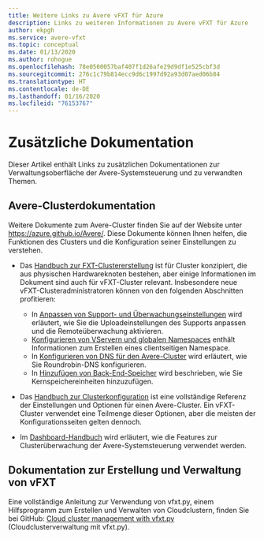 ```yaml
---
title: Weitere Links zu Avere vFXT für Azure
description: Links zu weiteren Informationen zu Avere vFXT für Azure
author: ekpgh
ms.service: avere-vfxt
ms.topic: conceptual
ms.date: 01/13/2020
ms.author: rohogue
ms.openlocfilehash: 78e0500057baf407f1d26afe29d9df1e525cbf3d
ms.sourcegitcommit: 276c1c79b814ecc9d6c1997d92a93d07aed06b84
ms.translationtype: HT
ms.contentlocale: de-DE
ms.lasthandoff: 01/16/2020
ms.locfileid: "76153767"
---
```

# <a name="additional-documentation"></a>Zusätzliche Dokumentation

Dieser Artikel enthält Links zu zusätzlichen Dokumentationen zur Verwaltungsoberfläche der Avere-Systemsteuerung und zu verwandten Themen.

## <a name="avere-cluster-documentation"></a>Avere-Clusterdokumentation

Weitere Dokumente zum Avere-Cluster finden Sie auf der Website unter <https://azure.github.io/Avere/>. Diese Dokumente können Ihnen helfen, die Funktionen des Clusters und die Konfiguration seiner Einstellungen zu verstehen.

* Das [Handbuch zur FXT-Clustererstellung](<https://azure.github.io/Avere/#fxt_cluster>) ist für Cluster konzipiert, die aus physischen Hardwareknoten bestehen, aber einige Informationen im Dokument sind auch für vFXT-Cluster relevant. Insbesondere neue vFXT-Clusteradministratoren können von den folgenden Abschnitten profitieren:
  * In [Anpassen von Support- und Überwachungseinstellungen](<https://azure.github.io/Avere/legacy/create_cluster/4_8/html/config_support.html#config-support>) wird erläutert, wie Sie die Uploadeinstellungen des Supports anpassen und die Remoteüberwachung aktivieren.
  * [Konfigurieren von VServern und globalen Namespaces](<https://azure.github.io/Avere/legacy/create_cluster/4_8/html/config_vserver.html#config-vserver>) enthält Informationen zum Erstellen eines clientseitigen Namespace.
  * In [Konfigurieren von DNS für den Avere-Cluster](<https://azure.github.io/Avere/legacy/create_cluster/4_8/html/config_network.html#dns-overview>) wird erläutert, wie Sie Roundrobin-DNS konfigurieren.
  * In [Hinzufügen von Back-End-Speicher](<https://azure.github.io/Avere/legacy/create_cluster/4_8/html/config_core_filer.html#add-core-filer>) wird beschrieben, wie Sie Kernspeichereinheiten hinzuzufügen.

* Das [Handbuch zur Clusterkonfiguration](<https://azure.github.io/Avere/#operations>) ist eine vollständige Referenz der Einstellungen und Optionen für einen Avere-Cluster. Ein vFXT-Cluster verwendet eine Teilmenge dieser Optionen, aber die meisten der Konfigurationsseiten gelten dennoch.

* Im [Dashboard-Handbuch](<https://azure.github.io/Avere/#operations>) wird erläutert, wie die Features zur Clusterüberwachung der Avere-Systemsteuerung verwendet werden.

## <a name="vfxt-creation-and-management-documentation"></a>Dokumentation zur Erstellung und Verwaltung von vFXT

Eine vollständige Anleitung zur Verwendung von vfxt.py, einem Hilfsprogramm zum Erstellen und Verwalten von Cloudclustern, finden Sie bei GitHub: [Cloud cluster management with vfxt.py](https://github.com/Azure/AvereSDK/blob/master/docs/README.md) (Cloudclusterverwaltung mit vfxt.py).
